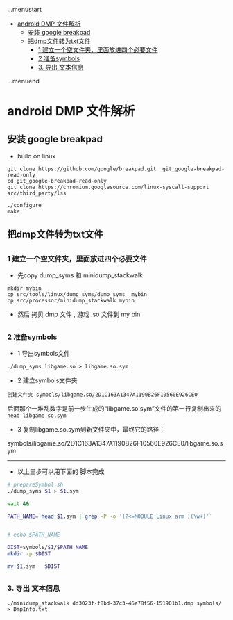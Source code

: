 ...menustart

 - [android DMP 文件解析](#e5791d6498bab7b31b7898e9e93b421c)
     - [安装 google breakpad](#894a26d71405e3fb8de576d3d9490545)
     - [把dmp文件转为txt文件](#91c8954f90dfd17b00934b72fd7cf8cd)
         - [1 建立一个空文件夹，里面放进四个必要文件](#26187d0e98251eb68e16f449d5fd4c03)
         - [2 准备symbols](#c97793d9feed912272ee53800337fedf)
         - [3. 导出 文本信息](#83c487b85db581c525da4ee0c540346b)

...menuend


<h2 id="e5791d6498bab7b31b7898e9e93b421c"></h2>

# android DMP 文件解析


<h2 id="894a26d71405e3fb8de576d3d9490545"></h2>

##  安装 google breakpad

 - build on linux

```
git clone https://github.com/google/breakpad.git  git_google-breakpad-read-only
cd git_google-breakpad-read-only
git clone https://chromium.googlesource.com/linux-syscall-support src/third_party/lss

./configure
make
```

<h2 id="91c8954f90dfd17b00934b72fd7cf8cd"></h2>

##  把dmp文件转为txt文件

<h2 id="26187d0e98251eb68e16f449d5fd4c03"></h2>

### 1 建立一个空文件夹，里面放进四个必要文件
 
 - 先copy dump_syms 和 minidump_stackwalk 

```
mkdir mybin
cp src/tools/linux/dump_syms/dump_syms  mybin
cp src/processor/minidump_stackwalk mybin
```

 - 然后 拷贝 dmp 文件 , 游戏 .so 文件到  my bin


<h2 id="c97793d9feed912272ee53800337fedf"></h2>

### 2 准备symbols

 - 1 导出symbols文件

```
./dump_syms libgame.so > libgame.so.sym
```

 - 2 建立symbols文件夹

`创建文件夹 symbols/libgame.so/2D1C163A1347A1190B26F10560E926CE0`

后面那个一堆乱数字是前一步生成的“libgame.so.sym”文件的第一行复制出来的   `head libgame.so.sym`


 - 3 复制libgame.so.sym到新文件夹中，最终它的路径：

symbols/libgame.so/2D1C163A1347A1190B26F10560E926CE0/libgame.so.sym


---

 - 以上三步可以用下面的 脚本完成

```bash
# prepareSymbol.sh 
./dump_syms $1 > $1.sym

wait &&

PATH_NAME=`head $1.sym | grep -P -o '(?<=MODULE Linux arm )(\w+)'`


# echo $PATH_NAME

DIST=symbols/$1/$PATH_NAME
mkdir -p $DIST

mv $1.sym   $DIST
```


<h2 id="83c487b85db581c525da4ee0c540346b"></h2>

### 3. 导出 文本信息

```
./minidump_stackwalk dd3023f-f8bd-37c3-46e78f56-151901b1.dmp symbols/ > DmpInfo.txt
```

